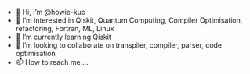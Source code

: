 - 👋 Hi, I’m @howie-kuo
- 👀 I’m interested in Qiskit, Quantum Computing, Compiler Optimisation, refactoring, Fortran, ML, Linux
- 🌱 I’m currently learning Qiskit
- 💞️ I’m looking to collaborate on transpiler, compiler, parser, code optimisation
- 📫 How to reach me ...

<!---
howie-kuo/howie-kuo is a ✨ special ✨ repository because its `README.md` (this file) appears on your GitHub profile.
You can click the Preview link to take a look at your changes.
--->
